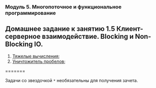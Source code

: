 ### Модуль 5. Многопоточное и функциональное программирование

## Домашнее задание к занятию 1.5 Клиент-серверное взаимодействие. Blocking и Non-Blocking IO.

1. [Тяжелые вычисления](./src/task1/README.md);
2. [Уничтожитель пробелов](./src/task2/README.md);

=======

Задачи со звездочкой `*` необязательны для получения зачета.